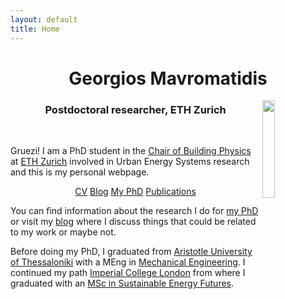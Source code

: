 ```yaml
---
layout: default
title: Home
---
```


<center> <h1>Georgios Mavromatidis</h1> </center>

<img align="right" src="http://mavromatidis.me/downloads/Mavromatidis_circle.png"  width="20%" height="20%">

<center> <h3>Postdoctoral researcher, ETH Zurich</h3> </center>

<center><p class="social-icons">
      <a href="https:// scholar.google.ch/citations?user=ki0AOEEAAAAJ&hl=en" target="_blank"><i class="fa fa-graduation-cap fa-2x"></i></a> &nbsp; &nbsp;
      <a href="https://www.linkedin.com/in/gmavrom" target="_blank"><i class="fa fa-linkedin fa-2x"></i></a> &nbsp; &nbsp;
      <a href="https://twitter.com/gmavrom" target="_blank"><i class="fa fa-twitter fa-2x"></i></a> &nbsp; &nbsp;
      <a href="https://github.com/gmavrom" target="_blank"><i class="fa fa-github fa-2x"></i></a> &nbsp; &nbsp;
</p></center>

Gruezi! I am a PhD student in the [Chair of Building Physics][] at [ETH Zurich][] involved in Urban Energy Systems research and this is my personal webpage.

<center><p>
  <a href="http://mavromatidis.me/cv/" class="btn">CV</a>
  <a href="http://mavromatidis.me/blog/" class="btn">Blog</a>
  <a href="http://mavromatidis.me/my-phd/" class="btn">My PhD</a>
  <a href="http://mavromatidis.me/publications/" class="btn">Publications</a>
</p></center>

You can find information about the research I do for [my PhD][] or visit my [blog][] where I discuss things that could be related to my work or maybe not.

Before doing my PhD, I graduated from [Aristotle University of Thessaloniki][] with a MEng in [Mechanical Engineering][]. I continued my path [Imperial College London][] from where I graduated with an [MSc in Sustainable Energy Futures][].

<!-- This website uses <a href="http://jekyllrb.com/">jekyll</a>, <a href="http://getpoole.com">poole</a> and the <a href="http://hyde.getpoole.com/">hyde</a> theme. Logo courtesy of <a href="http://katlab.github.com">kat</a>.
Hosted on <a href="https://pages.github.com/">Github Pages</a>. Domain by <a href="https://iwantmyname.com">iwantmyname</a>. -->

[Chair of Building Physics]: http://carmeliet.arch.ethz.ch/
[ETH Zurich]: https://www.ethz.ch/en.html
[Aristotle University of Thessaloniki]: http://www.auth.gr/
[Mechanical Engineering]: http://www.meng.auth.gr/
[Imperial College London]: http://www.imperial.ac.uk/
[MSc in Sustainable Energy Futures]: https://www.imperial.ac.uk/energy-futures-lab/our-msc/
[my PhD]: http://mavromatidis.me/my-phd
[blog]: http://mavromatidis.me/blog
